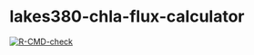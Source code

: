 # lakes380-chla-flux-calculator

<!-- badges: start -->
[![R-CMD-check](https://github.com/nickmckay/lakes380-chla-flux-calculator/actions/workflows/R-CMD-check.yaml/badge.svg)](https://github.com/nickmckay/lakes380-chla-flux-calculator/actions/workflows/R-CMD-check.yaml)
<!-- badges: end -->
